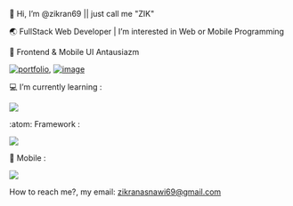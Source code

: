 <p>👋 Hi, I’m @zikran69 ||  just call me "ZIK" <p>
<p>🌏 FullStack Web Developer | I’m interested in Web or Mobile Programming 
<p>  

📌 Frontend & Mobile UI Antausiazm 
<br>

[![portfolio](https://img.shields.io/badge/my_portfolio-1DA1F2?style=for-the-badge&logo=ko-fi&logoColor=white)](https://asrarizikran.vercel.app/), [![image](https://img.shields.io/badge/My_LinkedIn-0077B5?style=for-the-badge&logo=linkedin&logoColor=white)](https://www.linkedin.com/in/asrarizikran/)

<p>💻 I’m currently learning : <p> 
<p align="start">
  <a href="https://skillicons.dev">
    <img src="https://skillicons.dev/icons?i=js,ts,nodejs,dart,docker&theme=light" />
  </a>
</p>

<p>:atom: Framework : <p> 
 <p align="start">
  <a href="https://skillicons.dev">
    <img src="https://skillicons.dev/icons?i=tailwind,react,vite,nextjs&theme=light" />
  </a>
</p>

<p>📱 Mobile : <p>   
<p align="start">
  <a href="https://skillicons.dev">
    <img src="https://skillicons.dev/icons?i=flutter&theme=light" />
  </a>
</p>

 How to reach me?, my email: <zikranasnawi69@gmail.com>

<!---
zikran69/zikran69 is a ✨ special ✨ repository because its `README.md` (this file) appears on your GitHub profile.
You can click the Preview link to take a look at your changes.
--->
